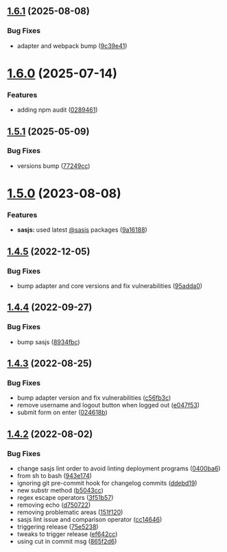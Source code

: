 ## [1.6.1](https://github.com/sasjs/react-seed-app/compare/v1.6.0...v1.6.1) (2025-08-08)


### Bug Fixes

* adapter and webpack bump ([9c39e41](https://github.com/sasjs/react-seed-app/commit/9c39e4145dfc7d894043f2f1ecb937e67c88cca9))

# [1.6.0](https://github.com/sasjs/react-seed-app/compare/v1.5.1...v1.6.0) (2025-07-14)


### Features

* adding npm audit ([0289461](https://github.com/sasjs/react-seed-app/commit/0289461059fff08d19e28b0970b896f067e10e6c))

## [1.5.1](https://github.com/sasjs/react-seed-app/compare/v1.5.0...v1.5.1) (2025-05-09)


### Bug Fixes

* versions bump ([77249cc](https://github.com/sasjs/react-seed-app/commit/77249cca01666bcb668b5930cc0cc2a8562641fd))

# [1.5.0](https://github.com/sasjs/react-seed-app/compare/v1.4.5...v1.5.0) (2023-08-08)


### Features

* **sasjs:** used latest [@sasjs](https://github.com/sasjs) packages ([9a16188](https://github.com/sasjs/react-seed-app/commit/9a16188e5fb4dcb595968c3939d5899936dac44f))

## [1.4.5](https://github.com/sasjs/react-seed-app/compare/v1.4.4...v1.4.5) (2022-12-05)


### Bug Fixes

* bump adapter and core versions and fix vulnerabilities ([95adda0](https://github.com/sasjs/react-seed-app/commit/95adda036fa68e2c77ba83096fd09a5b1a07f407))

## [1.4.4](https://github.com/sasjs/react-seed-app/compare/v1.4.3...v1.4.4) (2022-09-27)


### Bug Fixes

* bump sasjs ([8934fbc](https://github.com/sasjs/react-seed-app/commit/8934fbc226f910582116ce369d94005c1bb000eb))

## [1.4.3](https://github.com/sasjs/react-seed-app/compare/v1.4.2...v1.4.3) (2022-08-25)


### Bug Fixes

* bump adapter version and fix vulnerabilities ([c56fb3c](https://github.com/sasjs/react-seed-app/commit/c56fb3c52a80caa7afe0bfbd88302c1cd4ad5a27))
* remove username and logout button when logged out ([e047f53](https://github.com/sasjs/react-seed-app/commit/e047f5361db8e11bda78bd0efd577b364e7b6277))
* submit form on enter ([024618b](https://github.com/sasjs/react-seed-app/commit/024618be3121be0a5154011d0847a52c33337270))

## [1.4.2](https://github.com/sasjs/react-seed-app/compare/v1.4.1...v1.4.2) (2022-08-02)


### Bug Fixes

* change sasjs lint order to avoid linting deployment programs ([0400ba6](https://github.com/sasjs/react-seed-app/commit/0400ba6b9d8d668154feae57c77e55ca35802b8f))
* from sh to bash ([943e174](https://github.com/sasjs/react-seed-app/commit/943e1740a9f94d7609e7f9feef62ee353d9ece95))
* ignoring git pre-commit hook for changelog commits ([ddebd19](https://github.com/sasjs/react-seed-app/commit/ddebd19a1e0404e1349fb5bf55fec307ae065a7d))
* new substr method ([b5043cc](https://github.com/sasjs/react-seed-app/commit/b5043cc25857774bc11cd945b7214d5fd8a49cdb))
* regex escape operators ([3f51b57](https://github.com/sasjs/react-seed-app/commit/3f51b5748b0f9bfa5a730ce40e0aadca4edfca22))
* removing echo ([d750722](https://github.com/sasjs/react-seed-app/commit/d7507228babae87675a37299038b70a60ab0b1c8))
* removing problematic areas ([151f120](https://github.com/sasjs/react-seed-app/commit/151f12055cb7152b1771b3f4c1de076a23e16c53))
* sasjs lint issue and comparison operator ([cc14646](https://github.com/sasjs/react-seed-app/commit/cc1464642b0ace7452a3e112e5addad44f14f195))
* triggering release ([75e5238](https://github.com/sasjs/react-seed-app/commit/75e52382fce7c970405242bb049df5fe9c442d14))
* tweaks to trigger release ([ef642cc](https://github.com/sasjs/react-seed-app/commit/ef642cc307d5043437c3c4cba78bc908841a5632))
* using cut in commit msg ([865f2d6](https://github.com/sasjs/react-seed-app/commit/865f2d67ca82a5af0542a92e9905fa1c15fad766))
